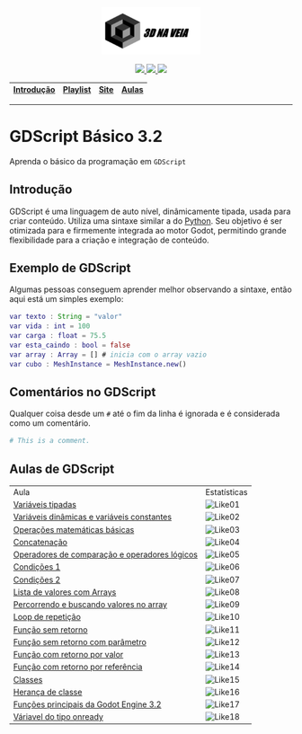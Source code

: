 <p align="center"><img src="./assets/images/logo-titulo.png" width="35%"></p>
<p align="center">
  <a href="https://github.com/3dinvein" alt="MadeBy">
    <img src="https://img.shields.io/badge/made%20by-Luiz%20Eduardo-blue" />
  </a>
  <a href="https://github.com/3dinvein" alt="Graphic Design">
    <img src="https://img.shields.io/badge/layout%20design%20page%20made%20by-Reinan Gabriel-blue" />
  </a>
  <a href="./README.md" alt="License">
    <img src="https://img.shields.io/badge/license-MIT-blue" />
  </a>
</p>

| [Introdução] | [Playlist] | [Site] | [Aulas] |
|--------------|------------|--------|---------|
- - -

# GDScript Básico 3.2
Aprenda o básico da programação em `GDScript`

## Introdução

GDScript é uma linguagem de auto nível, dinâmicamente tipada, usada para criar conteúdo. Utiliza uma sintaxe similar a do [Python](https://en.wikipedia.org/wiki/Python_%28programming_language%29). Seu objetivo é ser otimizada para e firmemente integrada ao motor Godot, permitindo grande flexibilidade para a criação e integração de conteúdo.

## Exemplo de GDScript

Algumas pessoas conseguem aprender melhor observando a sintaxe, então aqui está um simples exemplo:

```gd
var texto : String = "valor"
var vida : int = 100
var carga : float = 75.5
var esta_caindo : bool = false
var array : Array = [] # inicia com o array vazio
var cubo : MeshInstance = MeshInstance.new()
```

## Comentários no GDScript
Qualquer coisa desde um `#` até o fim da linha é ignorada e é considerada como um comentário.
```py
# This is a comment.
```

## Aulas de GDScript

|                                                 |              |
|-------------------------------------------------|--------------|
| Aula                                            | Estatísticas |
| [Variáveis tipadas]                             | ![Like01]    |
| [Variáveis dinâmicas e variáveis constantes]    | ![Like02]    |
| [Operações matemáticas básicas]                 | ![Like03]    |
| [Concatenação]                                  | ![Like04]    |
| [Operadores de comparação e operadores lógicos] | ![Like05]    |
| [Condições 1]                                   | ![Like06]    |
| [Condições 2]                                   | ![Like07]    |
| [Lista de valores com Arrays]                   | ![Like08]    |
| [Percorrendo e buscando valores no array]       | ![Like09]    |
| [Loop de repetição]                             | ![Like10]    |
| [Função sem retorno]                            | ![Like11]    |
| [Função sem retorno com parâmetro]              | ![Like12]    |
| [Função com retorno por valor]                  | ![Like13]    |
| [Função com retorno por referência]             | ![Like14]    |
| [Classes]                                       | ![Like15]    |
| [Herança de classe]                             | ![Like16]    |
| [Funções principais da Godot Engine 3\.2]       | ![Like17]    |
| [Váriavel do tipo onready]                      | ![Like18]    |

[Variáveis tipadas]: https://3dinvein.github.io/gdscript-basico-3.2/cursos/godot/aula-01
[Like01]: https://img.shields.io/youtube/likes/rb8Rt-dcgJg?label=Likes&style=social&withDislikes
[Variáveis dinâmicas e variáveis constantes]: https://3dinvein.github.io/gdscript-basico-3.2/cursos/godot/aula-02
[Like02]: https://img.shields.io/youtube/likes/NwSvZIShg4Y?label=Likes&style=social&withDislikes
[Operações matemáticas básicas]: https://3dinvein.github.io/gdscript-basico-3.2/cursos/godot/aula-03
[Like03]: https://img.shields.io/youtube/likes/UVfHmfkI0LM?label=Likes&style=social&withDislikes
[Concatenação]: https://3dinvein.github.io/gdscript-basico-3.2/cursos/godot/aula-04
[Like04]: https://img.shields.io/youtube/likes/hJM6LwsXp6s?label=Likes&style=social&withDislikes
[Operadores de comparação e operadores lógicos]: https://3dinvein.github.io/gdscript-basico-3.2/cursos/godot/aula-05
[Like05]: https://img.shields.io/youtube/likes/DtS9dIuhbXc?label=Likes&style=social&withDislikes
[Condições 1]: https://3dinvein.github.io/gdscript-basico-3.2/cursos/godot/aula-06
[Like06]: https://img.shields.io/youtube/likes/ZJwu34GcCTk?label=Likes&style=social&withDislikes
[Condições 2]: https://3dinvein.github.io/gdscript-basico-3.2/cursos/godot/aula-07
[Like07]: https://img.shields.io/youtube/likes/dXov9Q4pOx4?label=Likes&style=social&withDislikes
[Lista de valores com Arrays]: https://3dinvein.github.io/gdscript-basico-3.2/cursos/godot/aula-08
[Like08]: https://img.shields.io/youtube/likes/Auzix3ckqnY?label=Likes&style=social&withDislikes
[Percorrendo e buscando valores no array]: https://3dinvein.github.io/gdscript-basico-3.2/cursos/godot/aula-09
[Like09]: https://img.shields.io/youtube/likes/LtKXELb1qiM?label=Likes&style=social&withDislikes
[Loop de repetição]: https://3dinvein.github.io/gdscript-basico-3.2/cursos/godot/aula-10
[Like10]: https://img.shields.io/youtube/likes/NOAb-U-qxIU?label=Likes&style=social&withDislikes
[Função sem retorno]: https://3dinvein.github.io/gdscript-basico-3.2/cursos/godot/aula-11
[Like11]: https://img.shields.io/youtube/likes/2p_2bWjLDZk?label=Likes&style=social&withDislikes
[Função sem retorno com parâmetro]: https://3dinvein.github.io/gdscript-basico-3.2/cursos/godot/aula-12
[Like12]: https://img.shields.io/youtube/likes/3sgyhjqPWGE?label=Likes&style=social&withDislikes
[Função com retorno por valor]: https://3dinvein.github.io/gdscript-basico-3.2/cursos/godot/aula-13
[Like13]: https://img.shields.io/youtube/likes/B1rHKDdWBpQ?label=Likes&style=social&withDislikes
[Função com retorno por referência]: https://3dinvein.github.io/gdscript-basico-3.2/cursos/godot/aula-14
[Like14]: https://img.shields.io/youtube/likes/GcX6lLv7pHE?label=Likes&style=social&withDislikes
[Classes]: https://3dinvein.github.io/gdscript-basico-3.2/cursos/godot/aula-15
[Like15]: https://img.shields.io/youtube/likes/5nlTy1jwwFc?label=Likes&style=social&withDislikes
[Herança de classe]: https://3dinvein.github.io/gdscript-basico-3.2/cursos/godot/aula-16
[Like16]: https://img.shields.io/youtube/likes/si4iWeYAhEs?label=Likes&style=social&withDislikes
[Funções principais da Godot Engine 3\.2]: https://3dinvein.github.io/gdscript-basico-3.2/cursos/godot/aula-17
[Like17]: https://img.shields.io/youtube/likes/VEmvQsLAmcw?label=Likes&style=social&withDislikes
[Váriavel do tipo onready]: https://3dinvein.github.io/gdscript-basico-3.2/cursos/godot/aula-18
[Like18]: https://img.shields.io/youtube/likes/aSAmL1CW05E?label=Likes&style=social&withDislikes

[Introdução]: #Introdução
[Playlist]: https://www.youtube.com/watch?v=R4fNsfGpvMQ&list=PL29O-BKxbiTs5IS4-s5ELdul-ViQYC-bh
[Aulas]: #Aulas
[Site]: https://3dinvein.github.io/gdscript-basico-3.2
[Programador e Criador do Design]: #Renan
